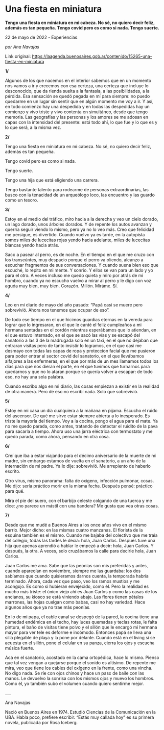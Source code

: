 # Una fiesta en miniatura

**Tengo una fiesta en miniatura en mi cabeza. No sé, no quiero decir feliz, además es tan pequeña. Tengo covid pero es como si nada. Tengo suerte.**

22 de mayo de 2022 - Experiencias

_por Ana Navajas_

Link original: https://laagenda.buenosaires.gob.ar/contenido/15265-una-fiesta-en-miniatura



**1/**




Algunos de los que nacemos en el interior sabemos que en un momento nos vamos a ir y crecemos con esa certeza, una certeza que incluye lo desconocido, que da rienda suelta a la fantasía, a las posibilidades, a la pérdida. Esa sensación se quedó pegada en mí para siempre: no puedo quedarme en un lugar sin sentir que en algún momento me voy a ir. Y así, en todo comienzo hay una despedida y en todas las despedidas hay un comienzo y vivo triste y vivo contenta en simultáneo, desde que tengo memoria. Las geografías y las personas y los amores se me adosan en capas con la intensidad del presente: está todo ahí, lo que fue y lo que es y lo que será, a la misma vez.




**2/**




Tengo una fiesta en miniatura en mi cabeza. No sé, no quiero decir feliz, además es tan pequeña.




Tengo covid pero es como si nada.




Tengo suerte.




Tengo una hija que está eligiendo una carrera.




Tengo bastante talento para rodearme de personas extraordinarias, las busco con la tenacidad de un arqueólogo loco, las encuentro y las guardo como un tesoro.




**3/**




Estoy en el medio del tráfico, miro hacia a la derecha y veo un cielo dorado, un lago dorado, unos árboles dorados. Y de repente los autos avanzan y querría seguir viendo lo mismo, pero ya no lo veo más. Creo que felicidad me persigue, es divertido. Cuando vuelvo ya es tarde, en la autopista somos miles de lucecitas rojas yendo hacia adelante, miles de lucecitas blancas yendo hacia atrás.




Saco a pasear al perro, es de noche. En el tiempo en el que me cruzo con los transeúntes, muy despacio porque el perro va oliendo, alcanzo a escuchar fragmentos de sus conversaciones. Y cuando suena bien eso que escuché, lo repito en mi mente. Y sonrío. Y ellos se van para un lado y yo para el otro. A veces incluso me quedo quieta y miro por atrás de mi hombro, cuando ya no escucho vuelvo a mirar al perro y le digo con voz aguda muy bien, muy bien. Corazón. Millón. Miráme. Sí.




**4/**




Leo en mi diario de mayo del año pasado: “Papá casi se muere pero sobrevivió. Ahora nos tenemos que ocupar de eso”.




De todo ese tiempo en el que hicimos guardias eternas en la vereda para lograr que lo ingresaran, en el que le canté el feliz cumpleaños a mi hermana sentadas en el cordón mientras esperábamos que lo atiendan, en el que estuvo internado, en el que se sacó las vías y se escapó del sanatorio a las 3 de la madrugada solo en un taxi, en el que no dejaban que entraran visitas pero de tanto insistir lo logramos, en el que casi me desmayo con todas las capas de ropa y proteccion facial que me pusieron para poder entrar al sector covid del sanatorio, en el que llevábamos alfajores a las enfermeras, en el que por más de un mes llamamos todos los días para que nos dieran el parte, en el que tuvimos que turnarnos para quedarnos y que no lo ataran porque se quería volver a escapar: de todo eso, no hay una sola palabra.




Cuando escribo algo en mi diario, las cosas empiezan a existir en la realidad de otra manera. Pero de eso no escribí nada. Solo que sobrevivió.




**5/**




Estoy en mi casa un día cualquiera a la mañana en pijama. Escucho el ruido del ascensor. De qué me sirve estar siempre abierta a lo inesperado. Es triste la mayoría del tiempo. Voy a la cocina, pongo el agua para el mate. Ya no me quedo parada, como antes, tratando de detectar el ruidito de la pava para sacarla a tiempo. Ahora uso una jarra eléctrica con termostato y me quedo parada, como ahora, pensando en otra cosa.




**6/**




Creí que iba a estar viajando para el décimo aniversario de la muerte de mi madre, sin embargo estamos de vuelta en el sanatorio, a un año de la internación de mi padre. Ya lo dije: sobrevivió. Me arrepiento de haberlo escrito.




Otro virus, mismo panorama: falta de oxígeno, infección pulmonar, cosas. Me dijo: sería práctico morir en la misma fecha. Después pensé: práctico para qué.




Mira el pie del suero, con el barbijo celeste colgando de una tuerca y me dice: ¿no parece un mástil con una bandera? Me gusta que vea otras cosas.




**7/**




Desde que me mudé a Buenos Aires a los once años vivo en el mismo barrio. Mejor dicho: en las mismas cuatro manzanas. El florista de la esquina también es el mismo. Cuando me bajaba del colectivo que me traía del colegio, todas las tardes le decía: hola, Juan Carlos. Después tuve una hija que apenas aprendió a hablar le empezó a decir: hola, Juan Carlos. Y después, la otra. A veces, solo cruzábamos la calle para decirle hola, Juan Carlos.




Juan Carlos me ama. Sabe que las peonías son mis preferidas y antes, cuando aparecían en noviembre, siempre me las guardaba: los dos sabíamos que cuando quisieramos darnos cuenta, la temporada habría terminado. Ahora, cada vez que paso, veo los ramos mustios y me acongojo. Es como si hubieran envejecido, como él. Pero la realidad es mucho más triste: el único viejo ahí es Juan Carlos y como las casas de los ancianos, su kiosco se está viniendo abajo. Las flores tienen pétalos marrones, las hojas cuelgan como babas, casi no hay variedad. Hace algunos años que ya no trae más peonías.




En lo de mi papa, el cable canal se despegó de la pared, la cocina tiene una humedad endémica en el techo, hay luces quemadas y teclas rotas, le falta pintura, el baño de visitas tiene polvo y el sillón que le encargó mi hermana mayor para ver tele es deforme e incómodo. Entonces papá se lleva una silla plegable de playa y la pone por delante. Cuando está en el living sí se acuesta en el sillón, pone el celular en su panza, cierra los ojos y escucha música fuerte.




Acá en el sanatorio, acostado en la cama ortopédica, hace lo mismo. Pienso que tal vez vengan a quejarse porque el sonido es altísimo. De repente me mira, veo que tiene los cables del oxígeno en la frente, como una vincha. No digo nada. Se ríe con ojos chinos y hace un paso de baile con las manos. Le devuelvo la sonrisa con los mismos ojos y muevo los hombros. Como él, yo también subo el volumen cuando quiero sentirme mejor.




\_\_\_




Ana Navajas




Nació en Buenos Aires en 1974. Estudió Ciencias de la Comunicación en la UBA. Habla poco, prefiere escribir. “Estás muy callada hoy” es su primera novela, publicada por Rosa Iceberg.



